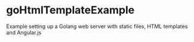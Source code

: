 goHtmlTemplateExample
=====================

Example setting up a Golang web server with static files, HTML templates and Angular.js
